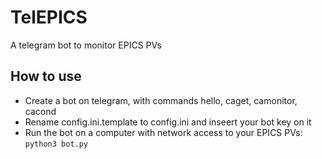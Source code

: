 # TelEPICS

A telegram bot to monitor EPICS PVs

## How to use
* Create a bot on telegram, with commands hello, caget, camonitor, cacond
* Rename config.ini.template to config.ini and inseert your bot key on it
* Run the bot on a computer with network access to your EPICS PVs:
`python3 bot.py`
